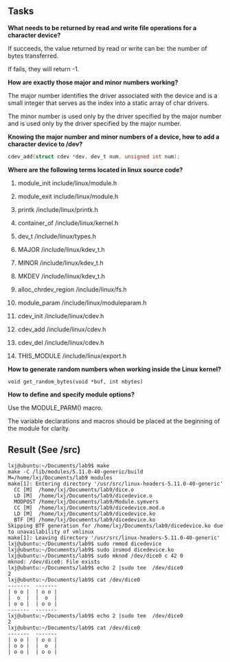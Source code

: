 ## Tasks

**What needs to be returned by read and write file operations for a character device?**

If succeeds, the value returned by read or write can be: the number of bytes transferred.

If fails, they will return -1.

**How are exactly those major and minor numbers working?**

The major number identifies the driver associated with the device and is a small integer that serves as the index into a static array of char drivers. 

The minor number is used only by the driver specified by the major number and is used only by the driver specified by the major number.

**Knowing the major number and minor numbers of a device, how to add a character device to /dev?**

```C
cdev_add(struct cdev *dev, dev_t num, unsigned int num);
```

**Where are the following terms located in linux source code?**

1. module_init	include/linux/module.h

2. module_exit    include/linux/module.h

3. printk  /include/linux/printk.h

4. container_of    /include/linux/kernel.h

5. dev_t  /include/linux/types.h
6. MAJOR  /include/linux/kdev_t.h
7. MINOR  /include/linux/kdev_t.h
8. MKDEV  /include/linux/kdev_t.h
9. alloc_chrdev_region  /include/linux/fs.h
10. module_param  /include/linux/moduleparam.h
11. cdev_init   /include/linux/cdev.h
12. cdev_add  /include/linux/cdev.h
13. cdev_del  /include/linux/cdev.h
14. THIS_MODULE  /include/linux/export.h

**How to generate random numbers when working inside the Linux kernel?**

`void get_random_bytes(void *buf, int nbytes)`

**How to define and specify module options?**

 Use the MODULE_PARM() macro.

The variable declarations and macros should be placed at the beginning of the module for clarity.

## Result (See /src)

```shell
lxj@ubuntu:~/Documents/lab9$ make
make -C /lib/modules/5.11.0-40-generic/build M=/home/lxj/Documents/lab9 modules
make[1]: Entering directory '/usr/src/linux-headers-5.11.0-40-generic'
  CC [M]  /home/lxj/Documents/lab9/dice.o
  LD [M]  /home/lxj/Documents/lab9/dicedevice.o
  MODPOST /home/lxj/Documents/lab9/Module.symvers
  CC [M]  /home/lxj/Documents/lab9/dicedevice.mod.o
  LD [M]  /home/lxj/Documents/lab9/dicedevice.ko
  BTF [M] /home/lxj/Documents/lab9/dicedevice.ko
Skipping BTF generation for /home/lxj/Documents/lab9/dicedevice.ko due to unavailability of vmlinux
make[1]: Leaving directory '/usr/src/linux-headers-5.11.0-40-generic'
lxj@ubuntu:~/Documents/lab9$ sudo rmmod dicedevice
lxj@ubuntu:~/Documents/lab9$ sudo insmod dicedevice.ko
lxj@ubuntu:~/Documents/lab9$ sudo mknod /dev/dice0 c 42 0
mknod: /dev/dice0: File exists
lxj@ubuntu:~/Documents/lab9$ echo 2 |sudo tee  /dev/dice0
2
lxj@ubuntu:~/Documents/lab9$ cat /dev/dice0
-------  -------  
| o o |  | o o |  
|  o  |  |  o  |  
| o o |  | o o |  
-------  -------  
lxj@ubuntu:~/Documents/lab9$ echo 2 |sudo tee  /dev/dice0
2
lxj@ubuntu:~/Documents/lab9$ cat /dev/dice0
-------  -------  
| o o |  | o o |  
| o o |  |  o  |  
| o o |  | o o |  
```

